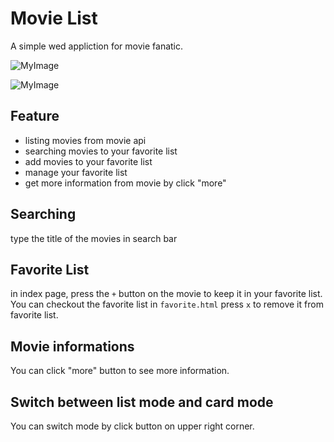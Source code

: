 # Movie List
A simple wed appliction for movie fanatic.

![MyImage](https://drive.google.com/file/d/1jWoI0OMFb6Y0MjXWH9FDBn2pAMyS3v_k/view?usp=sharing)

![MyImage](https://drive.google.com/file/d/1s_c3WmnqnnA7Crk_52A9llDODTso_Fzu/view?usp=sharing)


## Feature
* listing movies from movie api
* searching movies to your favorite list
* add movies to your favorite list
* manage your favorite list
* get more information from movie by click "more" 

## Searching
type the title of the movies in search bar

## Favorite List
in index page, press the `+` button on the movie to keep it in your favorite list. You can checkout the favorite list in `favorite.html` press `x` to remove it from favorite list.

## Movie informations
You can click "more" button to see more information.

## Switch between list mode and card mode
You can switch mode by click button on upper right corner.